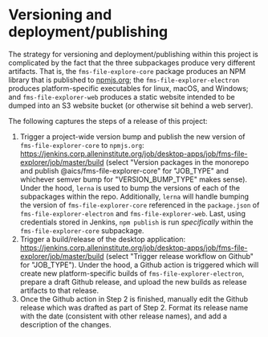 Versioning and deployment/publishing
====================================

The strategy for versioning and deployment/publishing within this project is complicated by the fact that the three
subpackages produce very different artifacts. That is, the `fms-file-explore-core` package produces an NPM library that
is published to [npmjs.org](https://www.npmjs.com/package/@aics/fms-file-explorer-core); the
`fms-file-explorer-electron` produces platform-specific executables for linux, macOS, and Windows; and
`fms-file-explorer-web` produces a static website intended to be dumped into an S3 website bucket (or otherwise sit
behind a web server).

The following captures the steps of a release of this project:

1. Trigger a project-wide version bump and publish the new version of `fms-file-explorer-core` to `npmjs.org`:
https://jenkins.corp.alleninstitute.org/job/desktop-apps/job/fms-file-explorer/job/master/build (select "Version
packages in the monorepo and publish @aics/fms-file-explorer-core" for "JOB_TYPE" and whichever semver bump for
"VERSION_BUMP_TYPE" makes sense). Under the hood, `lerna` is used to bump the versions of each of the subpackages within
the repo. Additionally, `lerna` will handle bumping the version of `fms-file-explorer-core` referenced in the
`package.json` of `fms-file-explorer-electron` and `fms-file-explorer-web`. Last, using credentials stored in Jenkins,
`npm publish` is run _specifically_ within the `fms-file-explorer-core` subpackage.
2. Trigger a build/release of the desktop application:
https://jenkins.corp.alleninstitute.org/job/desktop-apps/job/fms-file-explorer/job/master/build (select "Trigger release
workflow on Github" for "JOB_TYPE"). Under the hood, a Github action is triggered which will create new
platform-specific builds of `fms-file-explorer-electron`, prepare a draft Github release, and upload the new builds as
release artifacts to that release.
3. Once the Github action in Step 2 is finished, manually edit the Github release which was drafted as part of Step 2.
Format its release name with the date (consistent with other release names), and add a description of the changes.
